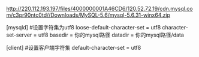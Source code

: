 http://220.112.193.197/files/4000000001A46CD6/120.52.72.19/cdn.mysql.com/c3pr90ntc0td//Downloads/MySQL-5.6/mysql-5.6.31-winx64.zip


[mysqld]
#设置字符集为utf8
loose-default-character-set = utf8
character-set-server = utf8
basedir = 你的mysql路径
datadir = 你的mysql路径/data
 
 
[client]
#设置客户端字符集
default-character-set = utf8

